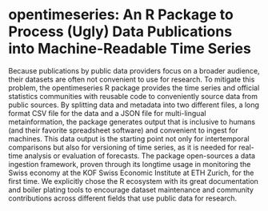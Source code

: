 # opentimeseries: An R Package to Process (Ugly) Data Publications into Machine-Readable Time Series

Because publications by public data providers focus on a broader audience, their datasets are often not convenient to use for research.
To mitigate this problem, the opentimeseries R package provides the time series and official statistics communities with reusable code to conveniently source data from public sources. By splitting data and metadata into two different files, a long format CSV file for the data and a JSON file for multi-lingual metainformation, the package generates output that is inclusive to humans (and their favorite spreadsheet software) and convenient to ingest for machines.
This data output is the starting point not only for intertemporal comparisons but also for versioning of time series, as it is needed for real-time analysis or evaluation of forecasts. The package open-sources a data ingestion framework, proven through its longtime usage in monitoring the Swiss economy at the KOF Swiss Economic Institute at ETH Zurich, for the first time. We explicitly chose the R ecosystem with its great documentation and boiler plating tools to encourage dataset maintenance and community contributions across different fields that use public data for research.
